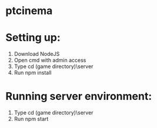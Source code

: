 # ptcinema

# Setting up:
1) Download NodeJS
2) Open cmd with admin access
3) Type cd (game directory)\server
4) Run npm install

# Running server environment:
1) Type cd (game directory)\server
2) Run npm start

